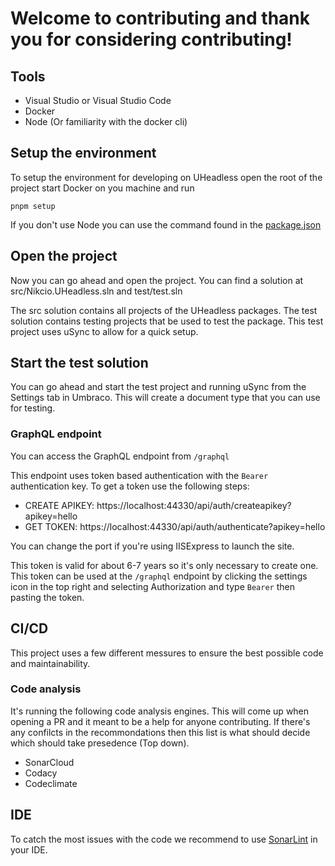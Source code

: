 # Welcome to contributing and thank you for considering contributing!

## Tools

* Visual Studio or Visual Studio Code
* Docker
* Node (Or familiarity with the docker cli)

## Setup the environment

To setup the environment for developing on UHeadless open the root of the project start Docker on you machine and run
```
pnpm setup
```

If you don't use Node you can use the command found in the [package.json](package.json)

## Open the project

Now you can go ahead and open the project. You can find a solution at src/Nikcio.UHeadless.sln and test/test.sln

The src solution contains all projects of the UHeadless packages. The test solution contains testing projects that be used to test the package. This test project uses uSync to allow for a quick setup.

## Start the test solution

You can go ahead and start the test project and running uSync from the Settings tab in Umbraco. This will create a document type that you can use for testing.

### GraphQL endpoint

You can access the GraphQL endpoint from `/graphql`

This endpoint uses token based authentication with the `Bearer` authentication key. To get a token use the following steps:

* CREATE APIKEY: https://localhost:44330/api/auth/createapikey?apikey=hello
* GET TOKEN: https://localhost:44330/api/auth/authenticate?apikey=hello

You can change the port if you're using IISExpress to launch the site.

This token is valid for about 6-7 years so it's only necessary to create one. This token can be used at the `/graphql` endpoint by clicking the settings icon in the top right and selecting Authorization and type `Bearer` then pasting the token.

## CI/CD

This project uses a few different messures to ensure the best possible code and maintainability.

### Code analysis

It's running the following code analysis engines. This will come up when opening a PR and it meant to be a help for anyone contributing. If there's any confilcts in the recommondations then this list is what should decide which should take presedence (Top down).

* SonarCloud
* Codacy
* Codeclimate

## IDE

To catch the most issues with the code we recommend to use [SonarLint](https://www.sonarlint.org/) in your IDE.